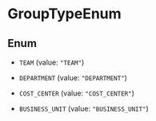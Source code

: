 

# GroupTypeEnum

## Enum


* `TEAM` (value: `"TEAM"`)

* `DEPARTMENT` (value: `"DEPARTMENT"`)

* `COST_CENTER` (value: `"COST_CENTER"`)

* `BUSINESS_UNIT` (value: `"BUSINESS_UNIT"`)



